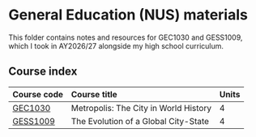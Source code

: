 # General Education (NUS) materials
This folder contains notes and resources for GEC1030 and GESS1009, which I took in AY2026/27 alongside my high school curriculum.

## Course index
| Course code | Course title | Units | 
| :---- | :-------- | :---- 
| [GEC1030](GEC1030/) | Metropolis: The City in World History | 4 | 
| [GESS1009](GESS1009/) | The Evolution of a Global City-State | 4 |
